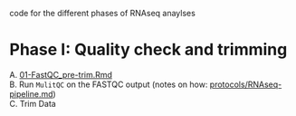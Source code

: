 code for the different phases of RNAseq anaylses

# Phase I: Quality check and trimming        
A. [01-FastQC_pre-trim.Rmd](https://github.com/grace-ac/project_pycno/blob/main/code/01-FastQC_pre-trim.Rmd)      
B. Run `MulitQC` on the FASTQC output (notes on how: [protocols/RNAseq-pipeline.md](https://github.com/grace-ac/project_pycno/blob/main/protocols/RNAseq-pipeline.md))     
C. Trim Data
